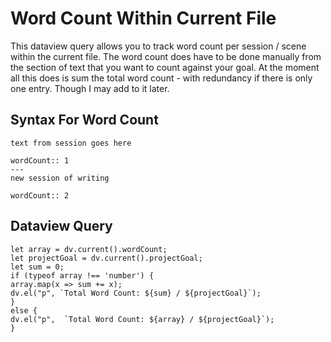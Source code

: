 # Word Count Within Current File

This dataview query allows you to track word count per session / scene within the current file. The word count does have to be done manually from the section of text that you want to count against your goal. At the moment all this does is sum the total word count - with redundancy if there is only one entry. Though I may add to it later.

## Syntax For Word Count
```
text from session goes here

wordCount:: 1
---
new session of writing

wordCount:: 2
```

## Dataview Query
```dataviewjs
let array = dv.current().wordCount;
let projectGoal = dv.current().projectGoal;
let sum = 0;
if (typeof array !== 'number') {
array.map(x => sum += x);
dv.el("p", `Total Word Count: ${sum} / ${projectGoal}`);
}
else {
dv.el("p",  `Total Word Count: ${array} / ${projectGoal}`);
}
```
